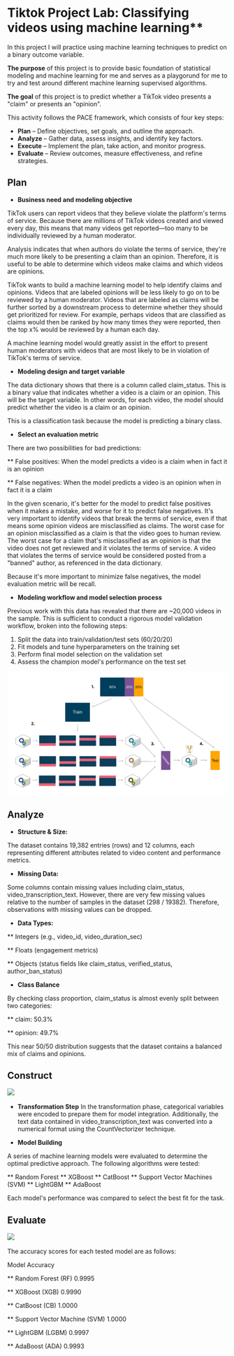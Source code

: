 
# Tiktok Project Lab: Classifying videos using machine learning**

In this project I will practice using machine learning techniques to predict on a binary outcome variable.
<br/>

**The purpose** of this project is to provide basic foundation of statistical modeling and machine learning for me and serves as a playgorund for me to try and test around different machine learning supervised algorithms. 

**The goal** of this project is to predict whether a TikTok video presents a "claim" or presents an "opinion".
<br/>

This activity follows the PACE framework, which consists of four key steps:

* **Plan** – Define objectives, set goals, and outline the approach.
* **Analyze** – Gather data, assess insights, and identify key factors.
* **Execute** – Implement the plan, take action, and monitor progress.
* **Evaluate** – Review outcomes, measure effectiveness, and refine strategies.

## Plan

* **Business need and modeling objective**

TikTok users can report videos that they believe violate the platform's terms of service. Because there are millions of TikTok videos created and viewed every day, this means that many videos get reported—too many to be individually reviewed by a human moderator.

Analysis indicates that when authors do violate the terms of service, they're much more likely to be presenting a claim than an opinion. Therefore, it is useful to be able to determine which videos make claims and which videos are opinions.

TikTok wants to build a machine learning model to help identify claims and opinions. Videos that are labeled opinions will be less likely to go on to be reviewed by a human moderator. Videos that are labeled as claims will be further sorted by a downstream process to determine whether they should get prioritized for review. For example, perhaps videos that are classified as claims would then be ranked by how many times they were reported, then the top x% would be reviewed by a human each day.

A machine learning model would greatly assist in the effort to present human moderators with videos that are most likely to be in violation of TikTok's terms of service.

* **Modeling design and target variable**

The data dictionary shows that there is a column called claim_status. This is a binary value that indicates whether a video is a claim or an opinion. This will be the target variable. In other words, for each video, the model should predict whether the video is a claim or an opinion.

This is a classification task because the model is predicting a binary class.

* **Select an evaluation metric**

There are two possibilities for bad predictions:

** False positives: When the model predicts a video is a claim when in fact it is an opinion

** False negatives: When the model predicts a video is an opinion when in fact it is a claim

In the given scenario, it's better for the model to predict false positives when it makes a mistake, and worse for it to predict false negatives. It's very important to identify videos that break the terms of service, even if that means some opinion videos are misclassified as claims. The worst case for an opinion misclassified as a claim is that the video goes to human review. The worst case for a claim that's misclassified as an opinion is that the video does not get reviewed and it violates the terms of service. A video that violates the terms of service would be considered posted from a "banned" author, as referenced in the data dictionary.

Because it's more important to minimize false negatives, the model evaluation metric will be recall.

* **Modeling workflow and model selection process**

Previous work with this data has revealed that there are ~20,000 videos in the sample. This is sufficient to conduct a rigorous model validation workflow, broken into the following steps:

1. Split the data into train/validation/test sets (60/20/20)
2. Fit models and tune hyperparameters on the training set
3. Perform final model selection on the validation set
4. Assess the champion model's performance on the test set

![](https://raw.githubusercontent.com/adacert/tiktok/main/optimal_model_flow_numbered.svg)

## Analyze

* **Structure & Size:**

The dataset contains 19,382 entries (rows) and 12 columns, each representing different attributes related to video content and performance metrics.

* **Missing Data:**

Some columns contain missing values including claim_status, video_transcription_text. However, there are very few missing values relative to the number of samples in the dataset (298 / 19382). Therefore, observations with missing values can be dropped.

* **Data Types:**

** Integers (e.g., video_id, video_duration_sec)

** Floats (engagement metrics)

** Objects (status fields like claim_status, verified_status, author_ban_status)

*  **Class Balance**

By checking class proportion, claim_status is almost evenly split between two categories:

** claim: 50.3%

** opinion: 49.7%

This near 50/50 distribution suggests that the dataset contains a balanced mix of claims and opinions.

## Construct

![](https://private-user-images.githubusercontent.com/179644177/411362403-948fbad7-b9b5-4451-8815-a94f4b7f900d.png?jwt=eyJhbGciOiJIUzI1NiIsInR5cCI6IkpXVCJ9.eyJpc3MiOiJnaXRodWIuY29tIiwiYXVkIjoicmF3LmdpdGh1YnVzZXJjb250ZW50LmNvbSIsImtleSI6ImtleTUiLCJleHAiOjE3MzkxNTIyNDcsIm5iZiI6MTczOTE1MTk0NywicGF0aCI6Ii8xNzk2NDQxNzcvNDExMzYyNDAzLTk0OGZiYWQ3LWI5YjUtNDQ1MS04ODE1LWE5NGY0YjdmOTAwZC5wbmc_WC1BbXotQWxnb3JpdGhtPUFXUzQtSE1BQy1TSEEyNTYmWC1BbXotQ3JlZGVudGlhbD1BS0lBVkNPRFlMU0E1M1BRSzRaQSUyRjIwMjUwMjEwJTJGdXMtZWFzdC0xJTJGczMlMkZhd3M0X3JlcXVlc3QmWC1BbXotRGF0ZT0yMDI1MDIxMFQwMTQ1NDdaJlgtQW16LUV4cGlyZXM9MzAwJlgtQW16LVNpZ25hdHVyZT1jMWMwMjY2ODdiNzcyNmU5YWExZTA1YjRhYjBiNjZhNmJiNGViNTY2ODEyNjA5ODc2NmZmY2ZiNDA4YjQyOTU1JlgtQW16LVNpZ25lZEhlYWRlcnM9aG9zdCJ9.UM2STeEBuf1oGMgU8EdaOByicagkiqN5jv12rG_JU_w)


* **Transformation Step**
In the transformation phase, categorical variables were encoded to prepare them for model integration. Additionally, the text data contained in video_transcription_text was converted into a numerical format using the CountVectorizer technique.

* **Model Building**

A series of machine learning models were evaluated to determine the optimal predictive approach. The following algorithms were tested:

** Random Forest
** XGBoost
** CatBoost
** Support Vector Machines (SVM)
** LightGBM
** AdaBoost

Each model's performance was compared to select the best fit for the task.

## Evaluate 

![](https://private-user-images.githubusercontent.com/179644177/411378099-cfd89be1-6a68-4b1d-babb-8fa0b77357b8.png?jwt=eyJhbGciOiJIUzI1NiIsInR5cCI6IkpXVCJ9.eyJpc3MiOiJnaXRodWIuY29tIiwiYXVkIjoicmF3LmdpdGh1YnVzZXJjb250ZW50LmNvbSIsImtleSI6ImtleTUiLCJleHAiOjE3MzkxNTIyNDcsIm5iZiI6MTczOTE1MTk0NywicGF0aCI6Ii8xNzk2NDQxNzcvNDExMzc4MDk5LWNmZDg5YmUxLTZhNjgtNGIxZC1iYWJiLThmYTBiNzczNTdiOC5wbmc_WC1BbXotQWxnb3JpdGhtPUFXUzQtSE1BQy1TSEEyNTYmWC1BbXotQ3JlZGVudGlhbD1BS0lBVkNPRFlMU0E1M1BRSzRaQSUyRjIwMjUwMjEwJTJGdXMtZWFzdC0xJTJGczMlMkZhd3M0X3JlcXVlc3QmWC1BbXotRGF0ZT0yMDI1MDIxMFQwMTQ1NDdaJlgtQW16LUV4cGlyZXM9MzAwJlgtQW16LVNpZ25hdHVyZT04MTA1OGVhZmJhZjkxZjFjNzUxZTE4MTFmNDRiMWRhOGZkZThkMTA1NWQ1MzY0OGQ0YTE4ZmMyNzJlZDE4YzRmJlgtQW16LVNpZ25lZEhlYWRlcnM9aG9zdCJ9.6EWdpAt8-xo7sDY7jvBT-wQzTNTqsNXggs7zpRtF-B8)

The accuracy scores for each tested model are as follows:

Model	Accuracy

** Random Forest (RF)	0.9995

** XGBoost (XGB)	0.9990

** CatBoost (CB)	1.0000

** Support Vector Machine (SVM)	1.0000

** LightGBM (LGBM)	0.9997

** AdaBoost (ADA)	0.9993
